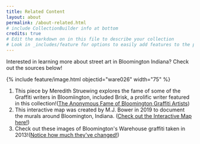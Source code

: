 ```yaml
---
title: Related Content 
layout: about 
permalink: /about-related.html
# include CollectionBuilder info at bottom
credits: true
# Edit the markdown on in this file to describe your collection
# Look in _includes/feature for options to easily add features to the page
---
```


Interested in learning more about street art in Bloomington Indiana? Check out the sources below! 

{% include feature/image.html objectid="ware026" width="75" %}

1. This piece by Meredith Struewing explores the fame of some of the Graffiti writers in Bloomiington, included Brisk, a prolific writer featured in this collection!([The Anonymous Fame of Bloomington Graffiti Artists](https://indianapublicmedia.org/theinbox/bloomington-graffiti.php))
2. This interactive map was created by M.J. Bower in 2019 to document the murals around Bloomington, Indiana. ([Check out the Interactive Map here!](https://limestonepostmagazine.com/murals-of-bloomington-photos-and-trail-map/)) 
3. Check out these images of Bloomington's Warehouse graffiti taken in 2013!([Notice how much they've changed!](https://imgur.com/a/lzQch))



